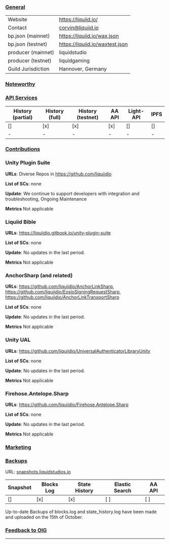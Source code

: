 
### <ins>General</ins>

|  |  |
| --- | --- |
| Website | https://liquiid.io/ |
| Contact | corvin@liquiid.io |
| bp.json (mainnet) | https://liquiid.io/wax.json |
| bp.json (testnet) | https://liquiid.io/waxtest.json |
| producer (mainnet) | liquidstudio |
| producer (testnet) | liquidgaming |
| Guild Jurisdiction | Hannover, Germany |

### <ins>Noteworthy</ins>


### <ins>API Services</ins>

| History (partial) | History (full) | History (testnet) | AA API | Light-API  | IPFS |
|--------|--------|--------|--------|--------|--------|
| [] | [x] | [x] | [x] | [] | [] |
| - | - | - | - | - |  - |


### <ins>Contributions</ins>

### Unity Plugin Suite

**URLs**: Diverse Repos in https://github.com/liquiidio

**List of SCs**: none

**Update**: We continue to support developers with integration and troubleshooting, Ongoing Maintenance

**Metrics** Not applicable

### Liquiid Bible

**URLs**: https://liquiidio.gitbook.io/unity-plugin-suite

**List of SCs**: none

**Update**: No updates in the last period.

**Metrics** Not applicable

### AnchorSharp (and related)

**URLs**: https://github.com/liquiidio/AnchorLinkSharp, https://github.com/liquiidio/EosioSigningRequestSharp, https://github.com/liquiidio/AnchorLinkTransportSharp

**List of SCs**: none

**Update**: No updates in the last period.

**Metrics** Not applicable

### Unity UAL

**URLs**: https://github.com/liquiidio/UniversalAuthenticatorLibraryUnity

**List of SCs**: none

**Update**: No updates in the last period.

**Metrics** Not applicable

### Firehose.Antelope.Sharp

**URLs**: https://github.com/liquiidio/Firehose.Antelope.Sharp

**List of SCs**: none

**Update**:  No updates in the last period.

**Metrics** Not applicable

### <ins>Marketing</ins>

### <ins>Backups </ins>
URL: [snapshots.liquidstudios.io](https://snapshots.liquidstudios.io/)

| Snapshot | Blocks Log | State History | Elastic Search | AA API |
|--------|--------|--------|--------|--------|
| [] | [x] | [x] | [ ] | [ ] |

Up-to-date Backups of blocks.log and state_history.log have been made and uploaded on the 15th of October. 

### <ins>Feedback to OIG</ins>
----

